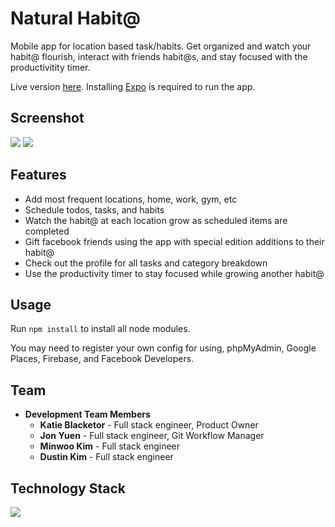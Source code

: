 # Natural Habit@

Mobile app for location based task/habits. Get organized and watch your habit@ flourish, interact with friends habit@s, and stay focused with the productivitity timer.

Live version [here](https://expo.io/@blackeka/habitation). Installing [Expo](https://expo.io/) is required to run the app.

## Screenshot

![](assets/screenshots/FriendEcosystem?raw=true)
![](assets/screenshots/HomeEcosystem?raw=true)

## Features
 - Add most frequent locations, home, work, gym, etc
 - Schedule todos, tasks, and habits
 - Watch the habit@ at each location grow as scheduled items are completed
 - Gift facebook friends using the app with special edition additions to their habit@
 - Check out the profile for all tasks and category breakdown
 - Use the productivity timer to stay focused while growing another habit@

## Usage

Run ```npm install``` to install all node modules.

You may need to register your own config for using, phpMyAdmin, Google Places, Firebase, and Facebook Developers.

## Team

  - __Development Team Members__
  	- __Katie Blacketor__ - Full stack engineer, Product Owner
  	- __Jon Yuen__ - Full stack engineer, Git Workflow Manager
  	- __Minwoo Kim__ - Full stack engineer
    - __Dustin Kim__ - Full stack engineer

## Technology Stack

![](assets/techStack.png?raw=true)